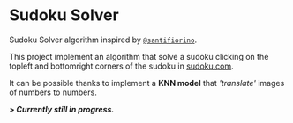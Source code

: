 # Sudoku Solver

Sudoku Solver algorithm inspired by [`@santifiorino`](https://github.com/santifiorino/sudoku.com-solver).

This project implement an algorithm that solve a sudoku clicking on the topleft and bottomright corners of the sudoku in [sudoku.com](sudoku.com).

It can be possible thanks to implement a **KNN model** that *'translate'* images of numbers to numbers.

***> Currently still in progress.***